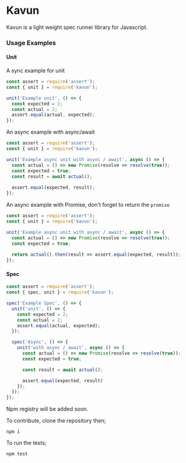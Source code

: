 # Kavun

Kavun is a light weight spec runner library for Javascript.

### Usage Examples

#### Unit

A sync example for unit

```js
const assert = require('assert');
const { unit } = require('kavun');

unit('Example unit', () => {
  const expected = 2;
  const actual = 2;
  assert.equal(actual, expected);
});
```

An async example with async/await

```js
const assert = require('assert');
const { unit } = require('kavun');

unit('Example async unit with async / await', async () => {
  const actual = () => new Promise(resolve => resolve(true));
  const expected = true;
  const result = await actual();
  
  assert.equal(expected, result);
});
```

An async example with Promise, don't forget to return the `promise`

```js
const assert = require('assert');
const { unit } = require('kavun');

unit('Example async unit with async / await', async () => {
  const actual = () => new Promise(resolve => resolve(true));
  const expected = true;
  
  return actual().then(result => assert.equal(expected, result));
});
```

#### Spec

```js
const assert = require('assert');
const { spec, unit } = require('kavun');

spec('Example Spec', () => {
  unit('unit', () => {
    const expected = 2;
    const actual = 2;
    assert.equal(actual, expected);
  });

  spec('Async', () => {
    unit('with async / await', async () => {
      const actual = () => new Promise(resolve => resolve(true));
      const expected = true;

      const result = await actual();

      assert.equal(expected, result)
    });
  });
});

```

Npm registry will be added soon.

To contribute, clone the repository then;

`npm i`

To run the tests;

`npm test`
